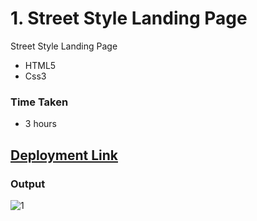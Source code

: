 # 1. Street Style Landing Page
Street Style Landing Page

- HTML5
- Css3

### Time Taken
- 3 hours

## [Deployment Link](https://anusha-streetstyle1.netlify.app/)


### Output
![1](https://user-images.githubusercontent.com/43666166/205443932-4a09639f-f12a-47f8-8a25-310e5090b99a.PNG)

